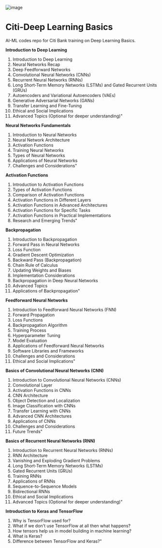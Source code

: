 ![image](https://github.com/anurag-chiplunkar/Citi-Deep-Learning-Basics/assets/59001358/a460d827-6ce3-45f0-b023-a948b1eee098)

# Citi-Deep Learning Basics
AI-ML codes repo for Citi Bank training on Deep Learning Basics.

**Introduction to Deep Learning**
1. Introduction to Deep Learning
2. Neural Networks Recap
3. Deep Feedforward Networks
4. Convolutional Neural Networks (CNNs)
5. Recurrent Neural Networks (RNNs)
6. Long Short-Term Memory Networks (LSTMs) and Gated Recurrent Units (GRUs)
7. Autoencoders and Variational Autoencoders (VAEs)
8. Generative Adversarial Networks (GANs)
9. Transfer Learning and Fine-Tuning
10. Ethical and Social Implications
11. Advanced Topics (Optional for deeper understanding)"

**Neural Networks Fundamentals**
1. Introduction to Neural Networks
2. Neural Network Architecture
3. Activation Functions
4. Training Neural Networks
5. Types of Neural Networks
6. Applications of Neural Networks
7. Challenges and Considerations"

**Activation Functions**
1. Introduction to Activation Functions
2. Types of Activation Functions
3. Comparison of Activation Functions
4. Activation Functions in Different Layers
5. Activation Functions in Advanced Architectures
6. Activation Functions for Specific Tasks
7. Activation Functions in Practical Implementations
8. Research and Emerging Trends"

**Backpropagation**
1. Introduction to Backpropagation
2. Forward Pass in Neural Networks
3. Loss Function
4. Gradient Descent Optimization
5. Backward Pass (Backpropagation)
6. Chain Rule of Calculus
7. Updating Weights and Biases
8. Implementation Considerations
9. Backpropagation in Deep Neural Networks
10. Advanced Topics
11. Applications of Backpropagation"

**Feedforward Neural Networks**	
1. Introduction to Feedforward Neural Networks (FNN)
2. Forward Propagation
3. Loss Functions
4. Backpropagation Algorithm
5. Training Process
6. Hyperparameter Tuning
7. Model Evaluation
8. Applications of Feedforward Neural Networks
9. Software Libraries and Frameworks
10. Challenges and Considerations
11. Ethical and Social Implications"

**Basics of Convolutional Neural Networks (CNN)**
1. Introduction to Convolutional Neural Networks (CNNs)
2. Convolutional Layer
3. Activation Functions in CNNs
4. CNN Architecture
5. Object Detection and Localization
6. Image Classification with CNNs
7. Transfer Learning with CNNs
8. Advanced CNN Architectures
9. Applications of CNNs
10. Challenges and Considerations
11. Future Trends"

**Basics of Recurrent Neural Networks (RNN)**
1. Introduction to Recurrent Neural Networks (RNNs)
2. RNN Architecture
3. Vanishing and Exploding Gradient Problems
4. Long Short-Term Memory Networks (LSTMs)
5. Gated Recurrent Units (GRUs)
6. Training RNNs
7. Applications of RNNs
8. Sequence-to-Sequence Models
9. Bidirectional RNNs
10. Ethical and Social Implications
11. Advanced Topics (Optional for deeper understanding)"

**Introduction to Keras and TensorFlow**
1. Why is TensorFlow used for?
2. What if we don't use TensorFlow at all then what happens?
3. How tensors help us in model building in machine learning?
4. What is Keras?
5. Difference between TensorFlow and Keras?"
